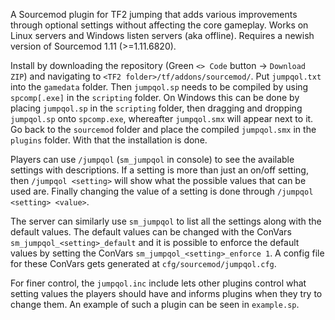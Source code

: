 A Sourcemod plugin for TF2 jumping that adds various improvements through optional settings without affecting the core gameplay. Works on Linux servers and Windows listen servers (aka offline). Requires a newish version of Sourcemod 1.11 (>=1.11.6820).

Install by downloading the repository (Green `<> Code` button -> `Download ZIP`) and navigating to `<TF2 folder>/tf/addons/sourcemod/`. Put `jumpqol.txt` into the `gamedata` folder. Then `jumpqol.sp` needs to be compiled by using `spcomp[.exe]` in the `scripting` folder. On Windows this can be done by placing `jumpqol.sp` in the `scripting` folder, then dragging and dropping `jumpqol.sp` onto `spcomp.exe`, whereafter `jumpqol.smx` will appear next to it. Go back to the `sourcemod` folder and place the compiled `jumpqol.smx` in the `plugins` folder. With that the installation is done.

Players can use `/jumpqol` (`sm_jumpqol` in console) to see the available settings with descriptions. If a setting is more than just an on/off setting, then `/jumpqol <setting>` will show what the possible values that can be used are. Finally changing the value of a setting is done through `/jumpqol <setting> <value>`.

The server can similarly use `sm_jumpqol` to list all the settings along with the default values. The default values can be changed with the ConVars `sm_jumpqol_<setting>_default` and it is possible to enforce the default values by setting the ConVars `sm_jumpqol_<setting>_enforce 1`. A config file for these ConVars gets generated at `cfg/sourcemod/jumpqol.cfg`.

For finer control, the `jumpqol.inc` include lets other plugins control what setting values the players should have and informs plugins when they try to change them. An example of such a plugin can be seen in `example.sp`.
